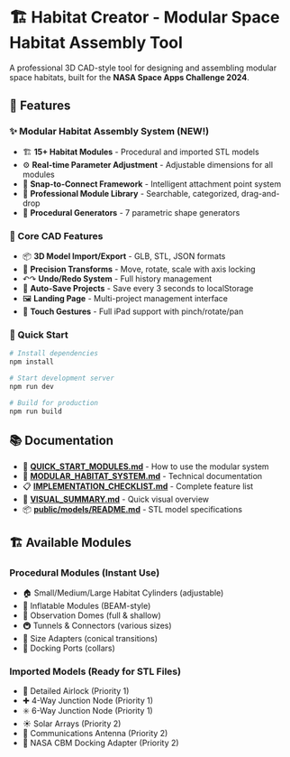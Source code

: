 # 🏗️ Habitat Creator - Modular Space Habitat Assembly Tool

A professional 3D CAD-style tool for designing and assembling modular space habitats, built for the **NASA Space Apps Challenge 2024**.

## 🎯 Features

### ✨ **Modular Habitat Assembly System** (NEW!)

- 🏗️ **15+ Habitat Modules** - Procedural and imported STL models
- ⚙️ **Real-time Parameter Adjustment** - Adjustable dimensions for all modules
- 🔗 **Snap-to-Connect Framework** - Intelligent attachment point system
- 🎨 **Professional Module Library** - Searchable, categorized, drag-and-drop
- 📐 **Procedural Generators** - 7 parametric shape generators

### 🎨 Core CAD Features

- 📦 **3D Model Import/Export** - GLB, STL, JSON formats
- 🎯 **Precision Transforms** - Move, rotate, scale with axis locking
- ↶↷ **Undo/Redo System** - Full history management
- 💾 **Auto-Save Projects** - Save every 3 seconds to localStorage
- 🖼️ **Landing Page** - Multi-project management interface
- 📱 **Touch Gestures** - Full iPad support with pinch/rotate/pan

### 🚀 Quick Start

```bash
# Install dependencies
npm install

# Start development server
npm run dev

# Build for production
npm run build
```

## 📚 Documentation

- 📖 **[QUICK_START_MODULES.md](QUICK_START_MODULES.md)** - How to use the modular system
- 🔧 **[MODULAR_HABITAT_SYSTEM.md](MODULAR_HABITAT_SYSTEM.md)** - Technical documentation
- 📋 **[IMPLEMENTATION_CHECKLIST.md](IMPLEMENTATION_CHECKLIST.md)** - Complete feature list
- 🎨 **[VISUAL_SUMMARY.md](VISUAL_SUMMARY.md)** - Quick visual overview
- 📦 **[public/models/README.md](public/models/README.md)** - STL model specifications

## 🏗️ Available Modules

### Procedural Modules (Instant Use)

- 🏠 Small/Medium/Large Habitat Cylinders (adjustable)
- 🎈 Inflatable Modules (BEAM-style)
- 🔮 Observation Domes (full & shallow)
- 🚇 Tunnels & Connectors (various sizes)
- 🔌 Size Adapters (conical transitions)
- 🔗 Docking Ports (collars)

### Imported Models (Ready for STL Files)

- 🚪 Detailed Airlock (Priority 1)
- ✚ 4-Way Junction Node (Priority 1)
- ✳️ 6-Way Junction Node (Priority 1)
- ☀️ Solar Arrays (Priority 2)
- 📡 Communications Antenna (Priority 2)
- 🔘 NASA CBM Docking Adapter (Priority 2)
